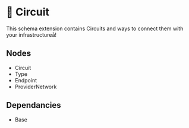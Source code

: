 # 🧩 Circuit

This schema extension contains Circuits and ways to connect them with your infrastructureå!

## Nodes

- Circuit
- Type
- Endpoint
- ProviderNetwork

## Dependancies

- Base
